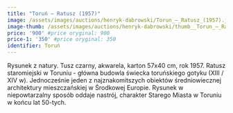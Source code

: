 ```yaml
---
title: "Toruń – Ratusz (1957)"
image: /assets/images/auctions/henryk-dabrowski/Torun_–_Ratusz_(1957).jpg
image-thumb: /assets/images/auctions/henryk-dabrowski/thumb__Torun_–_Ratusz_(1957).jpg
price: '900' #price oryginal: 900
price-1: '350' #price oryginal: 350
identifier: Toruń
---
```


Rysunek z natury. Tusz czarny, akwarela, karton 57x40 cm, rok 1957.
Ratusz staromiejski w Toruniu - główna budowla świecka toruńskiego gotyku (XIII / XIV w). Jednocześnie jeden z najznakomitszych obiektów średniowiecznej architektury mieszczańskiej w Środkowej Europie. Rysunek w niepowtarzalny sposób oddaje nastrój, charakter Starego Miasta w Toruniu w końcu lat 50-tych.